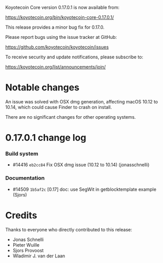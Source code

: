 Koyotecoin Core version 0.17.0.1 is now available from:

  <https://koyotecoin.org/bin/koyotecoin-core-0.17.0.1/>

This release provides a minor bug fix for 0.17.0.

Please report bugs using the issue tracker at GitHub:

  <https://github.com/koyotecoin/koyotecoin/issues>

To receive security and update notifications, please subscribe to:

  <https://koyotecoin.org/list/announcements/join/>

Notable changes
===============

An issue was solved with OSX dmg generation, affecting macOS 10.12 to 10.14,
which could cause Finder to crash on install.

There are no significant changes for other operating systems.

0.17.0.1 change log
===================

### Build system
- #14416 `eb2cc84` Fix OSX dmg issue (10.12 to 10.14) (jonasschnelli)

### Documentation
- #14509 `1b5af2c` [0.17] doc: use SegWit in getblocktemplate example (Sjors)

Credits
=======

Thanks to everyone who directly contributed to this release:

- Jonas Schnelli
- Pieter Wuille
- Sjors Provoost
- Wladimir J. van der Laan

